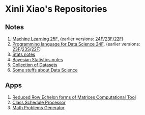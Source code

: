 # Xinli Xiao's Repositories

## Notes

1. [Machine Learning 25F](https://xiaoxl.github.io/ml25), (earlier versions: [24F](https://xiaoxl.github.io/ml24)/[23F](https://xiaoxl.github.io/ml23)/[22F](https://xiaoxl.github.io/ml22))
2. [Programming language for Data Science 24F](https://xiaoxl.github.io/pr24), (earlier versions: [23F](https://xiaoxl.github.io/pr23f)/[23S](https://xiaoxl.github.io/pr23)/[22F](https://xiaoxl.github.io/pr22))
3. [Stats notes](https://xiaoxl.github.io/stats/)
4. [Bayesian Statistics notes](https://xiaoxl.github.io/bayesian/)
5.  [Collection of Datasets](https://xiaoxl.github.io/Datasets/)
6.  [Some stuffs about Data Science](https://xiaoxl.github.io/tools4ds/)

## Apps

1. [Reduced Row Echelon forms of Matrices Computational Tool](https://xiaoxl-rref-rref-0p6ebo.streamlitapp.com/)
2. [Class Schedule Processor](https://atu-maps-class-schedule.streamlit.app/)
3. [Math Problems Generator](https://suanshu.streamlit.app/)